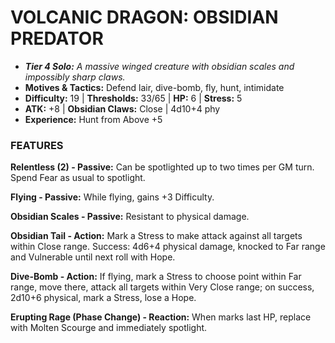 # VOLCANIC DRAGON: OBSIDIAN PREDATOR

- ***Tier 4 Solo:*** *A massive winged creature with obsidian scales and impossibly sharp claws.*
- **Motives & Tactics:** Defend lair, dive-bomb, fly, hunt, intimidate
- **Difficulty:** 19 | **Thresholds:** 33/65 | **HP:** 6 | **Stress:** 5
- **ATK:** +8 | **Obsidian Claws:** Close | 4d10+4 phy
- **Experience:** Hunt from Above +5

### FEATURES

**Relentless (2) - Passive:** Can be spotlighted up to two times per GM turn. Spend Fear as usual to spotlight.

**Flying - Passive:** While flying, gains +3 Difficulty.

**Obsidian Scales - Passive:** Resistant to physical damage.

**Obsidian Tail - Action:** Mark a Stress to make attack against all targets within Close range. Success: 4d6+4 physical damage, knocked to Far range and Vulnerable until next roll with Hope.

**Dive-Bomb - Action:** If flying, mark a Stress to choose point within Far range, move there, attack all targets within Very Close range; on success, 2d10+6 physical, mark a Stress, lose a Hope.

**Erupting Rage (Phase Change) - Reaction:** When marks last HP, replace with Molten Scourge and immediately spotlight.
